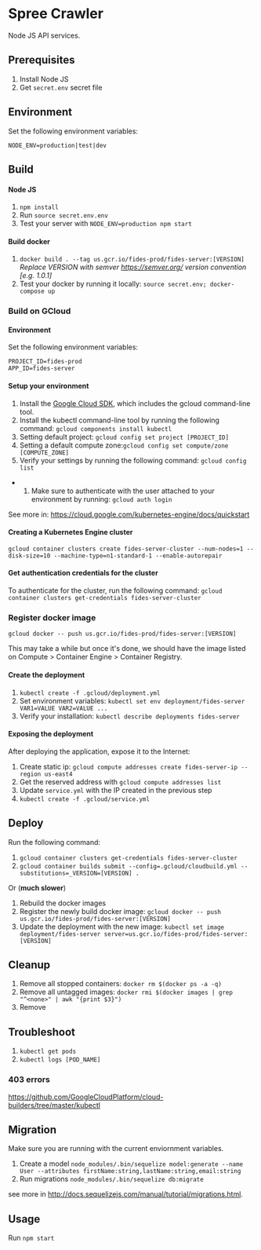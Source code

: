 # Spree Crawler

Node JS API services.

## Prerequisites
1. Install Node JS
2. Get `secret.env` secret file

## Environment
Set the following environment variables:
```
NODE_ENV=production|test|dev
```

## Build

#### Node JS
1. `npm install` 
1. Run `source secret.env.env`
1. Test your server with `NODE_ENV=production npm start`

#### Build docker
1. `docker build . --tag us.gcr.io/fides-prod/fides-server:[VERSION]`  
*Replace VERSION with semver https://semver.org/ version convention [e.g. 1.0.1]*
1. Test your docker by running it locally: `source secret.env; docker-compose up`

### Build on GCloud

#### Environment
Set the following environment variables:
```
PROJECT_ID=fides-prod 
APP_ID=fides-server
```

#### Setup your environment
1. Install the [Google Cloud SDK](https://cloud.google.com/sdk/docs/quickstarts), which includes the gcloud command-line tool.
1. Install the kubectl command-line tool by running the following command: `gcloud components install kubectl`
1. Setting default project: `gcloud config set project [PROJECT_ID]
`
1. Setting a default compute zone:`gcloud config set compute/zone [COMPUTE_ZONE]`
1. Verify your settings by running the following command: `gcloud config list`

* 1. Make sure to authenticate with the user attached to your environment by running: `gcloud auth login`

See more in: https://cloud.google.com/kubernetes-engine/docs/quickstart

#### Creating a Kubernetes Engine cluster
`gcloud container clusters create fides-server-cluster --num-nodes=1 --disk-size=10 --machine-type=n1-standard-1 --enable-autorepair`

#### Get authentication credentials for the cluster
To authenticate for the cluster, run the following command:
`gcloud container clusters get-credentials fides-server-cluster`

### Register docker image
`gcloud docker -- push us.gcr.io/fides-prod/fides-server:[VERSION]`

This may take a while but once it's done, we should have the image listed on Compute > Container Engine > Container Registry. 

#### Create the deployment
1. `kubectl create -f .gcloud/deployment.yml`
1. Set environment variables: `kubectl set env deployment/fides-server VAR1=VALUE VAR2=VALUE ...`
1. Verify your installation: `kubectl describe deployments fides-server`

#### Exposing the deployment
After deploying the application, expose it to the Internet:
1. Create static ip: `gcloud compute addresses create fides-server-ip --region us-east4`
1. Get the reserved address with `gcloud compute addresses list`
1. Update `service.yml` with the IP created in the previous step
1. `kubectl create -f .gcloud/service.yml`

## Deploy

Run the following command:
1. `gcloud container clusters get-credentials fides-server-cluster`
1. `gcloud container builds submit --config=.gcloud/cloudbuild.yml --substitutions=_VERSION=[VERSION] .`  

Or (**much slower**)
1. Rebuild the docker images
1. Register the newly build docker image: `gcloud docker -- push us.gcr.io/fides-prod/fides-server:[VERSION]`
1. Update the deployment with the new image: `kubectl set image deployment/fides-server server=us.gcr.io/fides-prod/fides-server:[VERSION]`

## Cleanup
1. Remove all stopped containers: `docker rm $(docker ps -a -q)`
1. Remove all untagged images: `docker rmi $(docker images | grep "^<none>" | awk "{print $3}")`
1. Remove 

## Troubleshoot
1. `kubectl get pods`
1. `kubectl logs [POD_NAME]` 

### 403 errors
https://github.com/GoogleCloudPlatform/cloud-builders/tree/master/kubectl

## Migration

Make sure you are running with the current enviornment variables.

1. Create a model `node_modules/.bin/sequelize model:generate --name User --attributes firstName:string,lastName:string,email:string`
2. Run migrations `node_modules/.bin/sequelize db:migrate`

see more in http://docs.sequelizejs.com/manual/tutorial/migrations.html.

## Usage
Run `npm start`
